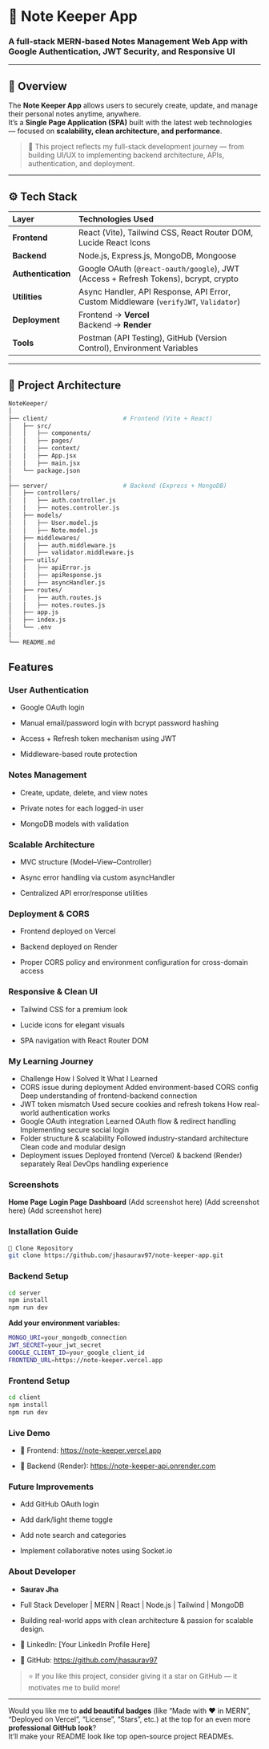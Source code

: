 # 📝 Note Keeper App

### A full-stack **MERN-based Notes Management Web App** with Google Authentication, JWT Security, and Responsive UI

---

## 🚀 Overview

The **Note Keeper App** allows users to securely create, update, and manage their personal notes anytime, anywhere.  
It’s a **Single Page Application (SPA)** built with the latest web technologies — focused on **scalability, clean architecture, and performance**.

> 🧠 This project reflects my full-stack development journey — from building UI/UX to implementing backend architecture, APIs, authentication, and deployment.

---

## ⚙️ Tech Stack

| Layer | Technologies Used |
| :---- | :---------------- |
| **Frontend** | React (Vite), Tailwind CSS, React Router DOM, Lucide React Icons |
| **Backend** | Node.js, Express.js, MongoDB, Mongoose |
| **Authentication** | Google OAuth (`@react-oauth/google`), JWT (Access + Refresh Tokens), bcrypt, crypto |
| **Utilities** | Async Handler, API Response, API Error, Custom Middleware (`verifyJWT`, `Validator`) |
| **Deployment** | Frontend → **Vercel** <br> Backend → **Render** |
| **Tools** | Postman (API Testing), GitHub (Version Control), Environment Variables |

---

## 🧩 Project Architecture

```bash
NoteKeeper/
│
├── client/                     # Frontend (Vite + React)
│   ├── src/
│   │   ├── components/
│   │   ├── pages/
│   │   ├── context/
│   │   ├── App.jsx
│   │   ├── main.jsx
│   └── package.json
│
├── server/                     # Backend (Express + MongoDB)
│   ├── controllers/
│   │   ├── auth.controller.js
│   │   ├── notes.controller.js
│   ├── models/
│   │   ├── User.model.js
│   │   ├── Note.model.js
│   ├── middlewares/
│   │   ├── auth.middleware.js
│   │   ├── validator.middleware.js
│   ├── utils/
│   │   ├── apiError.js
│   │   ├── apiResponse.js
│   │   ├── asyncHandler.js
│   ├── routes/
│   │   ├── auth.routes.js
│   │   ├── notes.routes.js
│   ├── app.js
│   ├── index.js
│   └── .env
│
└── README.md
```

##   Features

###  User Authentication

- Google OAuth login

- Manual email/password login with bcrypt password hashing

- Access + Refresh token mechanism using JWT

- Middleware-based route protection

### Notes Management

- Create, update, delete, and view notes

- Private notes for each logged-in user

- MongoDB models with validation

### Scalable Architecture

- MVC structure (Model–View–Controller)

- Async error handling via custom asyncHandler

- Centralized API error/response utilities

### Deployment & CORS

- Frontend deployed on Vercel

- Backend deployed on Render

- Proper CORS policy and environment configuration for cross-domain access

### Responsive & Clean UI

- Tailwind CSS for a premium look

- Lucide icons for elegant visuals

- SPA navigation with React Router DOM

### My Learning Journey
- Challenge	How I Solved It	What I Learned
- CORS issue during deployment	Added environment-based CORS config	Deep understanding of frontend-backend connection
- JWT token mismatch	Used secure cookies and refresh tokens	How real-world authentication works
- Google OAuth integration	Learned OAuth flow & redirect handling	Implementing secure social login
- Folder structure & scalability	Followed industry-standard architecture	Clean code and modular design
- Deployment issues	Deployed frontend (Vercel) & backend (Render) separately	Real DevOps handling experience
  
### Screenshots
**Home Page**	           **Login Page**	           **Dashboard**
(Add screenshot here)	(Add screenshot here)	(Add screenshot here)

### Installation Guide
```bash
🔹 Clone Repository
git clone https://github.com/jhasaurav97/note-keeper-app.git
```

### Backend Setup
```bash
cd server
npm install
npm run dev
```

**Add your environment variables:**
```bash
MONGO_URI=your_mongodb_connection
JWT_SECRET=your_jwt_secret
GOOGLE_CLIENT_ID=your_google_client_id
FRONTEND_URL=https://note-keeper.vercel.app
```

### Frontend Setup
```bash
cd client
npm install
npm run dev
```

### Live Demo

- 🔗 Frontend: https://note-keeper.vercel.app

- 🔗 Backend (Render): https://note-keeper-api.onrender.com

### Future Improvements

- Add GitHub OAuth login

- Add dark/light theme toggle

- Add note search and categories

- Implement collaborative notes using Socket.io

### About Developer

- **Saurav Jha**
- Full Stack Developer | MERN | React | Node.js | Tailwind | MongoDB
- Building real-world apps with clean architecture & passion for scalable design.

- 🔗 LinkedIn: [Your LinkedIn Profile Here]
- 🔗 GitHub: https://github.com/jhasaurav97

> ⭐ If you like this project, consider giving it a star on GitHub — it motivates me to build more!


---

Would you like me to **add beautiful badges** (like “Made with ❤️ in MERN”, “Deployed on Vercel”, “License”, “Stars”, etc.) at the top for an even more **professional GitHub look**?  
It’ll make your README look like top open-source project READMEs.
